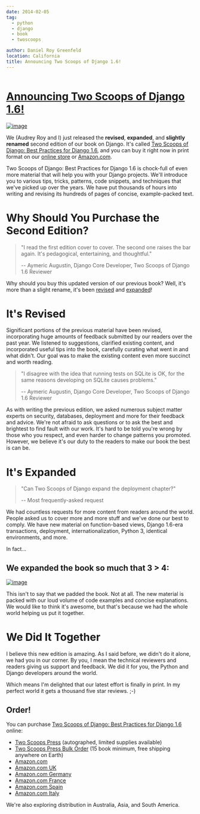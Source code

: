 ```yaml
---
date: 2014-02-05
tag:
  - python
  - django
  - book
  - twoscoops

author: Daniel Roy Greenfeld
location: California
title: Announcing Two Scoops of Django 1.6!
---
```


<div class="twelve wide column">
  <h1 class="ui block header">
    <div class="content">
      <a href="/announcing-two-scoops-of-django-1.6 "
        >Announcing Two Scoops of Django 1.6!</a
      >
    </div>
  </h1>
  <p>
    <a
      href="http://twoscoopspress.com/products/two-scoops-of-django-1-6"
      target="_blank"
      ><img
        alt="image"
        src="https://twoscoops.smugmug.com/Pydannycom/i-M5FKCtv/0/M/two-scoops-django-co-authors-M.jpg"
    /></a>
  </p>
  <p>
    We (Audrey Roy and I) just released the <strong>revised</strong>,
    <strong>expanded</strong>, and <strong>slightly renamed</strong> second
    edition of our book on Django. It's called
    <a
      href="http://twoscoopspress.com/products/two-scoops-of-django-1-6"
      target="_blank"
      >Two Scoops of Django: Best Practices for Django 1.6</a
    >, and you can buy it right now in print format on our
    <a
      href="http://twoscoopspress.com/products/two-scoops-of-django-1-6"
      target="_blank"
      >online store</a
    >
    or <a href="http://amzn.to/1n98duC" target="_blank">Amazon.com</a>.
  </p>
  <p>
    Two Scoops of Django: Best Practices for Django 1.6 is chock-full of even
    more material that will help you with your Django projects. We'll introduce
    you to various tips, tricks, patterns, code snippets, and techniques that
    we've picked up over the years. We have put thousands of hours into writing
    and revising its hundreds of pages of concise, example-packed text.
  </p>
  <h1 id="why-should-you-purchase-the-second-edition">
    Why Should You Purchase the Second Edition?
  </h1>
  <blockquote>
    <p>
      "I read the first edition cover to cover. The second one raises the bar
      again. It's pedagogical, entertaining, and thoughtful."
    </p>
    <p>
      -- Aymeric Augustin, Django Core Developer, Two Scoops of Django 1.6
      Reviewer
    </p>
  </blockquote>
  <p>
    Why should you buy this updated version of our previous book? Well, it's
    more than a slight rename, it's been
    <a
      href="http://twoscoopspress.com/pages/two-scoops-of-django-1-6-change-list"
      target="_blank"
      >revised</a
    >
    and
    <a
      href="http://twoscoopspress.com/pages/two-scoops-of-django-1-6-change-list"
      target="_blank"
      >expanded</a
    >!
  </p>
  <h1 id="its-revised">It's Revised</h1>
  <p>
    Significant portions of the previous material have been revised,
    incorporating huge amounts of feedback submitted by our readers over the
    past year. We listened to suggestions, clarified existing content, and
    incorporated useful tips into the book, carefully curating what went in and
    what didn't. Our goal was to make the existing content even more succinct
    and worth reading.
  </p>
  <blockquote>
    <p>
      "I disagree with the idea that running tests on SQLite is OK, for the same
      reasons developing on SQLite causes problems."
    </p>
    <p>
      -- Aymeric Augustin, Django Core Developer, Two Scoops of Django 1.6
      Reviewer
    </p>
  </blockquote>
  <p>
    As with writing the previous edition, we asked numerous subject matter
    experts on security, databases, deployment and more for their feedback and
    advice. We're not afraid to ask questions or to ask the best and brightest
    to find fault with our work. It's hard to be told you're wrong by those who
    you respect, and even harder to change patterns you promoted. However, we
    believe it's our duty to the readers to make our book the best is can be.
  </p>
  <h1 id="its-expanded">It's Expanded</h1>
  <blockquote>
    <p>"Can Two Scoops of Django expand the deployment chapter?"</p>
    <p>-- Most frequently-asked request</p>
  </blockquote>
  <p>
    We had countless requests for more content from readers around the world.
    People asked us to cover more and more stuff and we've done our best to
    comply. We have new material on function-based views, Django 1.6-era
    transactions, deployment, internationalization, Python 3, identical
    environments, and more.
  </p>
  <p>In fact...</p>
  <h2 id="we-expanded-the-book-so-much-that-3-4">
    We expanded the book so much that <strong>3 &gt; 4</strong>:
  </h2>
  <p>
    <a
      href="http://twoscoopspress.com/products/two-scoops-of-django-1-6"
      target="_blank"
      ><img
        alt="image"
        src="https://twoscoops.smugmug.com/Pydannycom/i-bDBT2Lt/0/M/3vs4-M.jpg"
    /></a>
  </p>
  <p>
    This isn't to say that we padded the book. Not at all. The new material is
    packed with our loud volume of code examples and concise explanations. We
    would like to think it's awesome, but that's because we had the whole world
    helping us put it together.
  </p>
  <h1 id="we-did-it-together">We Did It Together</h1>
  <p>
    I believe this new edition is amazing. As I said before, we didn't do it
    alone, we had you in our corner. By you, I mean the technical reviewers and
    readers giving us support and feedback. We did it for you, the Python and
    Django developers around the world.
  </p>
  <p>
    Which means I'm delighted that our latest effort is finally in print. In my
    perfect world it gets a thousand five star reviews. ;-)
  </p>
  <h2 id="order">Order!</h2>
  <p>
    You can purchase
    <a
      href="http://twoscoopspress.com/products/two-scoops-of-django-1-6"
      target="_blank"
      >Two Scoops of Django: Best Practices for Django 1.6</a
    >
    online:
  </p>
  <ul>
    <li>
      <a
        href="http://twoscoopspress.org/products/two-scoops-of-django-1-6"
        target="_blank"
        >Two Scoops Press</a
      >
      (autographed, limited supplies available)
    </li>
    <li>
      <a
        href="http://twoscoopspress.org/products/wholesale-two-scoops-of-django-best-practices-for-django-1-6"
        target="_blank"
        >Two Scoops Press Bulk Order</a
      >
      (15 book minimum, free shipping anywhere on Earth)
    </li>
    <li><a href="http://amzn.to/1n98duC" target="_blank">Amazon.com</a></li>
    <li><a href="http://amzn.to/1jejegF" target="_blank">Amazon.com UK</a></li>
    <li>
      <a href="http://amzn.to/1lzGGH5" target="_blank">Amazon.com Germany</a>
    </li>
    <li>
      <a href="http://amzn.to/1nRB2Pa" target="_blank">Amazon.com France</a>
    </li>
    <li>
      <a href="http://amzn.to/1b0TeCV" target="_blank">Amazon.com Spain</a>
    </li>
    <li>
      <a href="http://amzn.to/1bsZCAT" target="_blank">Amazon.com Italy</a>
    </li>
  </ul>
  <p>
    We're also exploring distribution in Australia, Asia, and South America.
  </p>
  </div>
